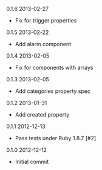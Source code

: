 0.1.6 2013-02-27
* Fix for trigger properties

0.1.5 2013-02-22
* Add alarm component

0.1.4 2013-02-05
* Fix for components with arrays

0.1.3 2013-02-05
* Add categories property spec

0.1.2 2013-01-31
* Add created property

0.1.1 2012-12-13
* Pass tests under Ruby 1.8.7 [#2]

0.1.0 2012-12-12
* Initial commit
